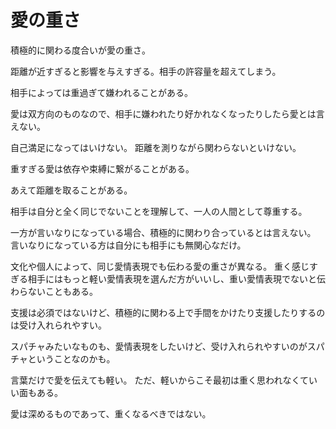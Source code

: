 # 愛の重さ

積極的に関わる度合いが愛の重さ。

距離が近すぎると影響を与えすぎる。相手の許容量を超えてしまう。

相手によっては重過ぎて嫌われることがある。

愛は双方向のものなので、相手に嫌われたり好かれなくなったりしたら愛とは言えない。

自己満足になってはいけない。
距離を測りながら関わらないといけない。

重すぎる愛は依存や束縛に繋がることがある。

あえて距離を取ることがある。

相手は自分と全く同じでないことを理解して、一人の人間として尊重する。

一方が言いなりになっている場合、積極的に関わり合っているとは言えない。
言いなりになっている方は自分にも相手にも無関心なだけ。

文化や個人によって、同じ愛情表現でも伝わる愛の重さが異なる。
重く感じすぎる相手にはもっと軽い愛情表現を選んだ方がいいし、重い愛情表現でないと伝わらないこともある。

支援は必須ではないけど、積極的に関わる上で手間をかけたり支援したりするのは受け入れられやすい。

スパチャみたいなものも、愛情表現をしたいけど、受け入れられやすいのがスパチャということなのかも。

言葉だけで愛を伝えても軽い。
ただ、軽いからこそ最初は重く思われなくていい面もある。

愛は深めるものであって、重くなるべきではない。
